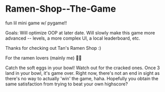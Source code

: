 # Ramen-Shop--The-Game
 fun lil mini game w/ pygame!!
 
 Goals: Will optimize OOP at later date. Will slowly make this game more advanced -- levels, a more complex UI, a local leaderboard, etc. 
 
Thanks for checking out Tan's Ramen Shop :) 
 
 For the ramen lovers (mainly me) 🍜🥢 
 
Catch the soft eggs in your bowl! Watch out for the cracked ones. Once 3 land in your bowl, it's game over. Right now, there's not an end in sight as there's no way to actually 'win' the game, haha. Hopefully you obtain the same satisfaction from trying to beat your own highscore? 

